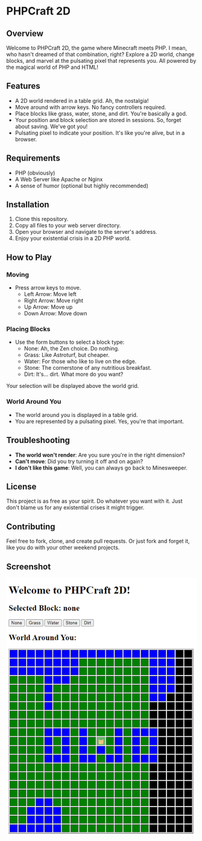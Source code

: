 #  PHPCraft 2D
## Overview

Welcome to PHPCraft 2D, the game where Minecraft meets PHP. I mean, who hasn't dreamed of that combination, right? Explore a 2D world, change blocks, and marvel at the pulsating pixel that represents you. All powered by the magical world of PHP and HTML!

## Features

- A 2D world rendered in a table grid. Ah, the nostalgia!
- Move around with arrow keys. No fancy controllers required.
- Place blocks like grass, water, stone, and dirt. You're basically a god.
- Your position and block selection are stored in sessions. So, forget about saving. We've got you!
- Pulsating pixel to indicate your position. It's like you're alive, but in a browser.

## Requirements

- PHP (obviously)
- A Web Server like Apache or Nginx
- A sense of humor (optional but highly recommended)
  
## Installation

1. Clone this repository.
2. Copy all files to your web server directory.
3. Open your browser and navigate to the server's address.
4. Enjoy your existential crisis in a 2D PHP world.

## How to Play

### Moving

- Press arrow keys to move.
  - Left Arrow: Move left
  - Right Arrow: Move right
  - Up Arrow: Move up
  - Down Arrow: Move down

### Placing Blocks

- Use the form buttons to select a block type:
  - None: Ah, the Zen choice. Do nothing.
  - Grass: Like Astroturf, but cheaper.
  - Water: For those who like to live on the edge.
  - Stone: The cornerstone of any nutritious breakfast.
  - Dirt: It's... dirt. What more do you want?

Your selection will be displayed above the world grid.

### World Around You

- The world around you is displayed in a table grid.
- You are represented by a pulsating pixel. Yes, you're that important.

## Troubleshooting

- **The world won't render**: Are you sure you're in the right dimension?
- **Can't move**: Did you try turning it off and on again?
- **I don't like this game**: Well, you can always go back to Minesweeper.

## License

This project is as free as your spirit. Do whatever you want with it. Just don't blame us for any existential crises it might trigger.

## Contributing

Feel free to fork, clone, and create pull requests. Or just fork and forget it, like you do with your other weekend projects.

## Screenshot
![PHPCraft 2D](https://raw.githubusercontent.com/jeetix1/PHPCraft/main/img/PHPCraft_2D!_v1.0.0.png)
